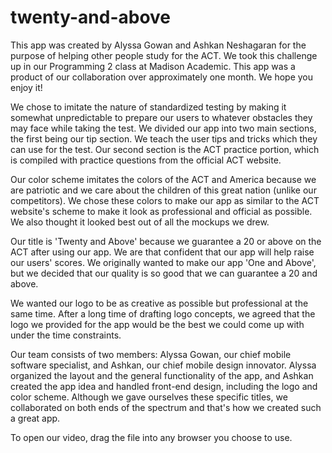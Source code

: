# twenty-and-above


This app was created by Alyssa Gowan and Ashkan Neshagaran for the purpose of helping other people study for the ACT. We took this challenge up in our Programming 2 class at Madison Academic. This app was a product of our collaboration over approximately one month. We hope you enjoy it!


We chose to imitate the nature of standardized testing by making it somewhat unpredictable to prepare our users to whatever obstacles they may face while taking the test. We divided our app into two main sections, the first being our tip section. We teach the user tips and tricks which they can use for the test. Our second section is the ACT practice portion, which is compiled with practice questions from the official ACT website.

Our color scheme imitates the colors of the ACT and America because we are patriotic and we care about the children of this great nation (unlike our competitors). We chose these colors to make our app as similar to the ACT website's scheme to make it look as professional and official as possible. We also thought it looked best out of all the mockups we drew.

Our title is 'Twenty and Above' because we guarantee a 20 or above on the ACT after using our app. We are that confident that our app will help raise our users' scores. We originally wanted to make our app 'One and Above', but we decided that our quality is so good that we can guarantee a 20 and above.

We wanted our logo to be as creative as possible but professional at the same time. After a long time of drafting logo concepts, we agreed that the logo we provided for the app would be the best we could come up with under the time constraints.


Our team consists of two members: Alyssa Gowan, our chief mobile software specialist, and Ashkan, our chief mobile design innovator. Alyssa organized the layout and the general functionality of the app, and Ashkan created the app idea and handled front-end design, including the logo and color scheme. Although we gave ourselves these specific titles, we collaborated on both ends of the spectrum and that's how we created such a great app.


To open our video, drag the file into any browser you choose to use.
